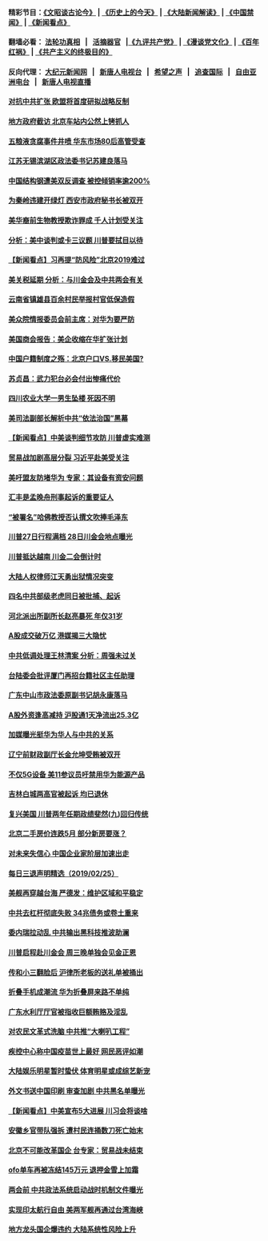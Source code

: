 #### 精彩节目：[《文昭谈古论今》](http://155.138.205.71/wenzhao) | [《历史上的今天》](http://155.138.205.71/today-in-history) | [《大陆新闻解读》](http://155.138.205.71/ntdtv-comedy) | [《中国禁闻》](http://155.138.205.71/ntdtv-news) | [《新闻看点》](http://155.138.205.71/news-insight) 

 #### 翻墙必看： [法轮功真相](http://155.138.205.71:10000/videos/truth.html) &nbsp;&nbsp;|&nbsp;&nbsp; [活摘器官](http://155.138.205.71:10000/videos/res/Organs/) &nbsp;&nbsp;|[《九评共产党》](http://155.138.205.71:10000/videos/jiuping) | [《漫谈党文化》](http://155.138.205.71:10000/videos/mtdwh) | [《百年红祸》](http://155.138.205.71:10000/videos/bnhh) | [《共产主义的终极目的》](http://155.138.205.71:10000/videos/res/zjmd) 

 #### 反向代理： [大纪元新闻网](http://155.138.205.71:10080/) &nbsp;&nbsp;|&nbsp;&nbsp; [新唐人电视台](http://155.138.205.71:8000/) &nbsp;&nbsp;|&nbsp;&nbsp; [希望之声](http://155.138.205.71:8200/) &nbsp;&nbsp;|&nbsp;&nbsp; [追查国际](http://155.138.205.71:10010/) &nbsp;&nbsp;|&nbsp;&nbsp; [自由亚洲电台](http://155.138.205.71:9800/) &nbsp;&nbsp;|&nbsp;&nbsp; [新唐人电视直播](http://155.138.205.71/) 

#### [对抗中共扩张 欧盟将首度研拟战略反制](../pages/nsc413/n11075452.md?t=02270936) 

#### [地方政府截访 北京车站内公然上铐抓人](../pages/nsc413/n11074476.md?t=02270936) 

#### [五粮液贪腐事件井喷 华东市场80后高管受查](../pages/nsc413/n11074425.md?t=02270936) 

#### [江苏无锡滨湖区政法委书记苏建良落马](../pages/nsc413/n11074432.md?t=02270936) 


#### [中国结构钢遭美双反调查 被控倾销率逾200%](../pages/nsc413/n11073550.md?t=02270936) 

#### [为秦岭违建开绿灯 西安市政府秘书长被双开](../pages/nsc413/n11073327.md?t=02270936) 

#### [美华裔前生物教授欺诈罪成 千人计划受关注](../pages/nsc413/n11073371.md?t=02270936) 

#### [分析：美中谈判或卡三议题 川普要拭目以待](../pages/nsc413/n11073388.md?t=02270936) 

#### [【新闻看点】习再提“防风险”北京2019难过](../pages/nsc413/n11073044.md?t=02270936) 

#### [美关税延期 分析：与川金会及中共两会有关](../pages/nsc413/n11073067.md?t=02270936) 

#### [云南省镇雄县百余村民举报村官低保造假](../pages/nsc413/n11073213.md?t=02270936) 

#### [美众院情报委员会前主席：对华为要严防](../pages/nsc413/n11072954.md?t=02270936) 

#### [美国商会报告：美企收缩在华扩张计划](../pages/nsc413/n11073043.md?t=02270936) 

#### [中国户籍制度之殇：北京户口VS.移民美国?](../pages/nsc413/n11073352.md?t=02270936) 

#### [苏贞昌：武力犯台必会付出惨痛代价](../pages/nsc413/n11072316.md?t=02270936) 

#### [四川农业大学一男生坠楼 死因不明](../pages/nsc413/n11073203.md?t=02270936) 

#### [美司法副部长解析中共“依法治国”黑幕](../pages/nsc413/n11073131.md?t=02270936) 

#### [【新闻看点】中美谈判细节攻防 川普虚实难测](../pages/nsc413/n11072797.md?t=02270936) 

#### [贸易战加剧高层分裂 习近平赴美受关注](../pages/nsc413/n11072844.md?t=02270936) 

#### [美吁盟友防堵华为 专家：其设备有资安问题](../pages/nsc413/n11072584.md?t=02270936) 

#### [汇丰是孟晚舟刑事起诉的重要证人](../pages/nsc413/n11072839.md?t=02270936) 

#### [“被署名”哈佛教授否认撰文吹捧毛泽东](../pages/nsc413/n11072615.md?t=02270936) 

#### [川普27日行程满档 28日川金会地点曝光](../pages/nsc413/n11072807.md?t=02270936) 

#### [川普抵达越南 川金二会倒计时](../pages/nsc413/n11072671.md?t=02270936) 


#### [大陆人权律师江天勇出狱情况突变](../pages/nsc413/n11072180.md?t=02270936) 

#### [四名中共部级老虎同日被批捕、起诉](../pages/nsc413/n11071779.md?t=02270936) 

#### [河北派出所副所长赵亮暴死 年仅31岁](../pages/nsc413/n11070619.md?t=02270936) 

#### [A股成交破万亿 港媒揭三大隐忧](../pages/nsc413/n11071826.md?t=02270936) 

#### [中共低调处理王林清案 分析：周强未过关](../pages/nsc413/n11071459.md?t=02270936) 

#### [台陆委会批评厦门再招台籍社区主任助理](../pages/nsc413/n11071702.md?t=02270936) 

#### [广东中山市政法委原副书记胡永康落马](../pages/nsc413/n11071577.md?t=02270936) 

#### [A股外资逢高减持 沪股通1天净流出25.3亿](../pages/nsc413/n11071422.md?t=02270936) 

#### [加媒曝光挺华为华人与中共的关系](../pages/nsc413/n11070762.md?t=02270936) 

#### [辽宁前财政副厅长金允坤受贿被双开](../pages/nsc413/n11071640.md?t=02270936) 

#### [不仅5G设备 美11参议员吁禁用华为能源产品](../pages/nsc413/n11070954.md?t=02270936) 

#### [吉林白城两高官被起诉 均已退休](../pages/nsc413/n11071406.md?t=02270936) 

#### [复兴美国 川普两年任期政绩斐然(九)回归传统](../pages/nsc413/n11070436.md?t=02270936) 

#### [北京二手房价连跌5月 部分新房要涨？](../pages/nsc413/n11071059.md?t=02270936) 

#### [对未来失信心 中国企业家阶层加速出走](../pages/nsc413/n11071077.md?t=02270936) 

#### [每日三退声明精选（2019/02/25）](../pages/nsc413/n11071453.md?t=02270936) 

#### [美舰再穿越台海 严德发：维护区域和平稳定](../pages/nsc413/n11071260.md?t=02270936) 

#### [中共去杠杆彻底失败 34兆债务或卷土重来](../pages/nsc413/n11070994.md?t=02270936) 

#### [委内瑞拉动乱 中共输出黑科技推波助澜](../pages/nsc413/n11070450.md?t=02270936) 

#### [川普启程赴川金会 周三晚单独会见金正恩](../pages/nsc413/n11070998.md?t=02270936) 

#### [传和小三翻脸后 沪律所老板的送礼单被捅出](../pages/nsc413/n11070913.md?t=02270936) 

#### [折叠手机成潮流 华为折叠屏来路不单纯](../pages/nsc413/n11070793.md?t=02270936) 

#### [广东水利厅厅官被指收巨额贿赂及淫乱](../pages/nsc413/n11070761.md?t=02270936) 

#### [对农民文革式洗脑 中共推“大喇叭工程”](../pages/nsc413/n11070572.md?t=02270936) 

#### [疾控中心称中国疫苗世上最好 网民恶评如潮](../pages/nsc413/n11070743.md?t=02270936) 

#### [大陆娱乐明星暂时蛰伏 体育明星或成综艺新宠](../pages/nsc413/n11068313.md?t=02270936) 

#### [外文书送中国印刷 审查加剧 中共黑名单曝光](../pages/nsc413/n11070292.md?t=02270936) 

#### [【新闻看点】中美宣布5大进展 川习会将谈啥](../pages/nsc413/n11070211.md?t=02270936) 

#### [安徽乡官带队强拆 遭村民连捅数刀死亡始末](../pages/nsc413/n11070507.md?t=02270936) 

#### [北京不可能改革国企 台专家：贸易战未结束](../pages/nsc413/n11069169.md?t=02270936) 

#### [ofo单车再被冻结145万元 退押金雪上加霜](../pages/nsc413/n11070303.md?t=02270936) 

#### [两会前 中共政法系统启动战时机制文件曝光](../pages/nsc413/n11070506.md?t=02270936) 

#### [实现印太航行自由 美两军舰再通过台湾海峡](../pages/nsc413/n11070537.md?t=02270936) 

#### [地方龙头国企爆违约 大陆系统性风险上升](../pages/nsc413/n11069257.md?t=02270936) 

